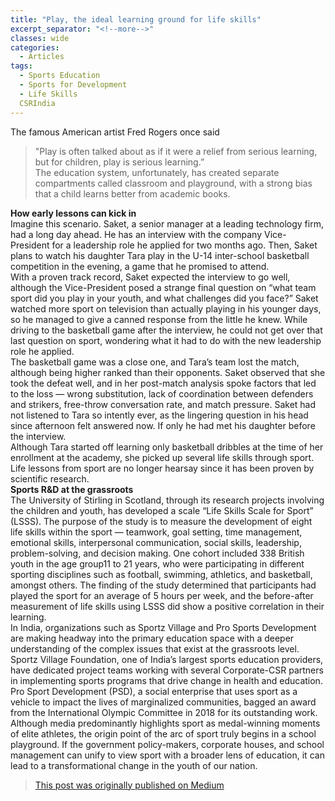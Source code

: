 ```yaml
---
title: "Play, the ideal learning ground for life skills"
excerpt_separator: "<!--more-->"
classes: wide
categories:
  - Articles
tags:
  - Sports Education
  - Sports for Development
  - Life Skills
  CSRIndia
---
```


The famous American artist Fred Rogers once said
> "Play is often talked about as if it were a relief from serious learning, but for children, play is serious learning.”    
The education system, unfortunately, has created separate compartments called classroom and playground, with a strong bias that a child learns better from academic books.  
<!--more-->
**How early lessons can kick in**  
Imagine this scenario.
Saket, a senior manager at a leading technology firm, had a long day ahead. He has an interview with the company Vice-President for a leadership role he applied for two months ago. Then, Saket plans to watch his daughter Tara play in the U-14 inter-school basketball competition in the evening, a game that he promised to attend.  
With a proven track record, Saket expected the interview to go well, although the Vice-President posed a strange final question on “what team sport did you play in your youth, and what challenges did you face?” Saket watched more sport on television than actually playing in his younger days, so he managed to give a canned response from the little he knew. While driving to the basketball game after the interview, he could not get over that last question on sport, wondering what it had to do with the new leadership role he applied.  
The basketball game was a close one, and Tara’s team lost the match, although being higher ranked than their opponents. Saket observed that she took the defeat well, and in her post-match analysis spoke factors that led to the loss — wrong substitution, lack of coordination between defenders and strikers, free-throw conversation rate, and match pressure. Saket had not listened to Tara so intently ever, as the lingering question in his head since afternoon felt answered now. If only he had met his daughter before the interview.  
Although Tara started off learning only basketball dribbles at the time of her enrollment at the academy, she picked up several life skills through sport. Life lessons from sport are no longer hearsay since it has been proven by scientific research.  
**Sports R&D at the grassroots**  
The University of Stirling in Scotland, through its research projects involving the children and youth, has developed a scale “Life Skills Scale for Sport” (LSSS). The purpose of the study is to measure the development of eight life skills within the sport — teamwork, goal setting, time management, emotional skills, interpersonal communication, social skills, leadership, problem-solving, and decision making. One cohort included 338 British youth in the age group11 to 21 years, who were participating in different sporting disciplines such as football, swimming, athletics, and basketball, amongst others. The finding of the study determined that participants had played the sport for an average of 5 hours per week, and the before-after measurement of life skills using LSSS did show a positive correlation in their learning.  
In India, organizations such as Sportz Village and Pro Sports Development are making headway into the primary education space with a deeper understanding of the complex issues that exist at the grassroots level. Sportz Village Foundation, one of India’s largest sports education providers, have dedicated project teams working with several Corporate-CSR partners in implementing sports programs that drive change in health and education. Pro Sport Development (PSD), a social enterprise that uses sport as a vehicle to impact the lives of marginalized communities, bagged an award from the International Olympic Committee in 2018 for its outstanding work.  
Although media predominantly highlights sport as medal-winning moments of elite athletes, the origin point of the arc of sport truly begins in a school playground. If the government policy-makers, corporate houses, and school management can unify to view sport with a broader lens of education, it can lead to a transformational change in the youth of our nation.  

> [This post was originally published on Medium](https://medium.com/@vijay_92248/play-the-ideal-learning-ground-for-life-skills-9ca876fdd9f6)